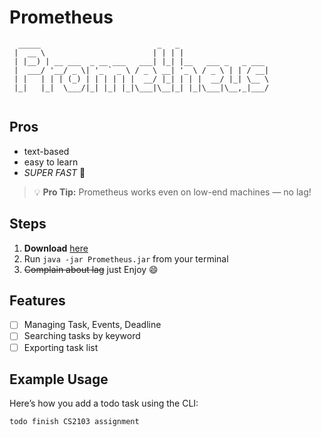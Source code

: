 # Prometheus 

```
  _____                          _   _                    
 |  __ \                        | | | |                   
 | |__) | __ ___  _ __ ___   ___| |_| |__   ___ _   _ ___ 
 |  ___/ '__/ _ \| '_ ` _ \ / _ \ __| '_ \ / _ \ | | / __|
 | |   | | | (_) | | | | | |  __/ |_| | | |  __/ |_| \__ \
 |_|   |_|  \___/|_| |_| |_|\___|\__|_| |_|\___|\__,_|___/
                                                                                                       
```

## Pros
- text-based
- easy to learn
- _SUPER FAST_ 🚀

> 💡 **Pro Tip:** Prometheus works even on low-end machines — no lag!

## Steps
1. **Download** [here](https://github.com/Rihiz/ip)
2. Run `java -jar Prometheus.jar` from your terminal
3. ~~Complain about lag~~ just Enjoy 😄

## Features
- [ ] Managing Task, Events, Deadline
- [ ] Searching tasks by keyword
- [ ] Exporting task list

## Example Usage
Here’s how you add a todo task using the CLI:

```bash
todo finish CS2103 assignment
